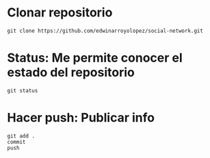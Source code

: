 # Clonar repositorio
    git clone https://github.com/edwinarroyolopez/social-network.git

# Status: Me permite conocer el estado del repositorio
    git status
# Hacer push: Publicar info
    git add .
    commit
    push

